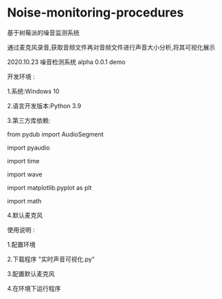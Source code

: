 # Noise-monitoring-procedures
基于树莓派的噪音监测系统

通过麦克风录音,获取音频文件再对音频文件进行声音大小分析,将其可视化展示

2020.10.23 噪音检测系统 alpha 0.0.1 demo

开发环境 :

1.系统:Windows 10

2.语言开发版本:Python 3.9

3.第三方库依赖:

from pydub import AudioSegment

import pyaudio

import time

import wave

import matplotlib.pyplot as plt

import math

4.默认麦克风

使用说明 :

1.配置环境

2.下载程序 "实时声音可视化.py"

3.配置默认麦克风

4.在环境下运行程序
